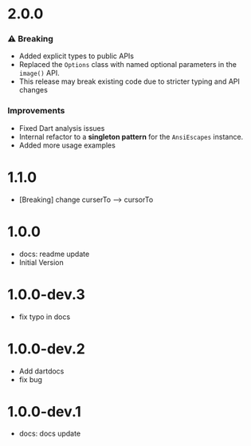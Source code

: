 # 2.0.0
### ⚠️ Breaking 
- Added explicit types to public APIs
- Replaced the `Options` class with named optional parameters in the `image()` API.
- This release may break existing code due to stricter typing and API changes

### Improvements
- Fixed Dart analysis issues
- Internal refactor to a **singleton pattern** for the `AnsiEscapes` instance.
- Added more usage examples


# 1.1.0
- [Breaking] change curserTo --> cursorTo


# 1.0.0
- docs: readme update
- Initial Version

# 1.0.0-dev.3
* fix typo in docs 

# 1.0.0-dev.2
* Add dartdocs
* fix bug

# 1.0.0-dev.1
- docs: docs update

